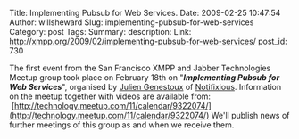 Title: Implementing Pubsub for Web Services.
Date: 2009-02-25 10:47:54
Author: willsheward
Slug: implementing-pubsub-for-web-services
Category: post
Tags: 
Summary: description:
Link: http://xmpp.org/2009/02/implementing-pubsub-for-web-services/
post_id: 730


The first event from the San Francisco XMPP and Jabber Technologies Meetup group took place on February 18th on "_**Implementing Pubsub for Web Services**_", organised by [Julien Genestoux](http://identi.ca/julien) of [Notifixious](http://notifixio.us/). Information on the meetup together with videos are available from:  [http://technology.meetup.com/11/calendar/9322074/](http://technology.meetup.com/11/calendar/9322074/) We'll publish news of further meetings of this group as and when we receive them.
